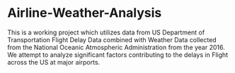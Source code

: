 # Airline-Weather-Analysis
This is a working project which utilizes data from US Department of Transportation Flight Delay Data combined with Weather Data collected from the National Oceanic Atmospheric Administration from the year 2016. We attempt to analyze significant factors contributing to the delays in Flight across the US at major airports.
